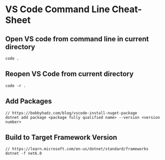# VS Code Command Line Cheat-Sheet

## Open VS code from command line in current directory
```
code .
```

## Reopen VS Code from current directory
```
code -r .
```

## Add Packages
```
// https://bobbyhadz.com/blog/vscode-install-nuget-package
dotnet add package <package fully qualified name> --version <version number>
```

## Build to Target Framework Version
```
// https://learn.microsoft.com/en-us/dotnet/standard/frameworks
dotnet -f net6.0
```
